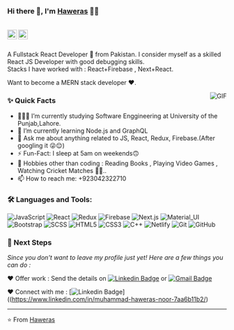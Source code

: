 ### Hi there 👋, I'm [Haweras](https://github.com/MuhammadHaweras) 👨‍💻

<br/>

<a href="https://www.linkedin.com/in/muhammad-haweras-noor-7aa6b11b2/">
  <img align="left" alt="Haweras' Linkedin" width="22px" src="https://cdn.jsdelivr.net/npm/simple-icons@v3/icons/linkedin.svg" />
</a>


<a href="mailto:haweras.noor@gmail.com">
  <img align="left" alt="Haweras' Email" width="22px" src="https://cdn.jsdelivr.net/npm/simple-icons@v3/icons/gmail.svg" />
</a>


<br />
<br/>

<p>
A Fullstack React Developer 🚀 from Pakistan. I consider myself as a skilled React JS Developer with good debugging skills.
<br/>
Stacks I have worked with :  React+Firebase  , Next+React.
<br/>  

Want to become a MERN stack developer ❤️.
</p>

  <img align="right" alt="GIF" src="https://media.giphy.com/media/MC6eSuC3yypCU/giphy.gif" />
  
### ✨ Quick Facts

- 👨🏽‍💻 I’m currently studying Software Enggineering at University of the Punjab,Lahore. 
- 🌱 I’m currently learning Node.js and GraphQL
- 💬 Ask me about anything related to JS, React, Redux, Firebase.(After googling it 😜😌)
- ⚡️ Fun-Fact: I sleep at 5am on weekends🙃
- 🎿 Hobbies other than coding : Reading Books , Playing Video Games , Watching Cricket Matches 🤔🤖..
- 📫 How to reach me: +923042322710


### 🛠️ Languages and Tools:

![JavaScript](https://img.shields.io/badge/-JavaScript-black?style=flat-square&logo=javascript)
![React](https://img.shields.io/badge/-React-black?style=flat-square&logo=react)
![Redux](https://img.shields.io/badge/-Redux-black?style=flat-square&logo=Redux)
![Firebase](https://img.shields.io/badge/-Firebase-black?style=flat-square&logo=Firebase)
![Next.js](https://img.shields.io/badge/-Next-black?style=flat-square&logo=Next.js)
![Material_UI](https://img.shields.io/badge/-Material_UI-black?style=flat-square&logo=material-ui)
![Bootstrap](https://img.shields.io/badge/-Bootstrap-black?style=flat-square&logo=bootstrap)
![SCSS](https://img.shields.io/badge/-SCSS-black?style=flat-square&logo=SASS)
![HTML5](https://img.shields.io/badge/-HTML5-black?style=flat-square&logo=html5&logoColor=white)
![CSS3](https://img.shields.io/badge/-CSS3-black?style=flat-square&logo=css3)
![C++](https://img.shields.io/badge/-C-black?style=flat-square&logo=c)
![Netlify](https://img.shields.io/badge/-Netlify-black?style=flat-square&logo=netlify)
![Git](https://img.shields.io/badge/-Git-black?style=flat-square&logo=git)
![GitHub](https://img.shields.io/badge/-GitHub-black?style=flat-square&logo=github)



### 👣 Next Steps

_Since you don't want to leave my profile just yet! Here are a few things you can do :_


❤️ Offer work : Send the details on [![Linkedin Badge](https://img.shields.io/badge/-Aman_Ansari-blue?style=flat-square&logo=Linkedin&logoColor=white&link=https://www.linkedin.com/in/aman-atg/)](https://www.linkedin.com/in/muhammad-haweras-noor-7aa6b11b2/)
or [![Gmail Badge](https://img.shields.io/badge/-aman.atg001@gmail.com-c14438?style=flat-square&logo=Gmail&logoColor=white&link=mailto:haweras.noor@gmail.com)](mailto:aman.atg001@gmail.com)

❤️ Connect with me : [![Linkedin Badge](https://img.shields.io/badge/-Aman_Ansari-blue?style=flat-square&logo=Linkedin&logoColor=white&link=https://www.linkedin.com/in/aman-atg/)]((https://www.linkedin.com/in/muhammad-haweras-noor-7aa6b11b2/)

<hr/>

⭐️ From [Haweras](https://github.com/MuhammadHaweras)
